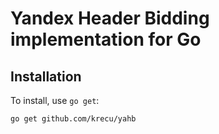 # Yandex Header Bidding implementation for Go

## Installation

To install, use `go get`:

```shell
go get github.com/krecu/yahb
```
